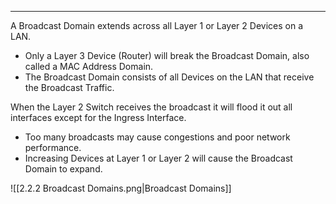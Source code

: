 
---
A Broadcast Domain extends across all Layer 1 or Layer 2 Devices on a LAN.

- Only a Layer 3 Device (Router) will break the Broadcast Domain, also called a MAC Address Domain.
- The Broadcast Domain consists of all Devices on the LAN that receive the Broadcast Traffic.

When the Layer 2 Switch receives the broadcast it will flood it out all interfaces except for the Ingress Interface.

- Too many broadcasts may cause congestions and poor network performance.
- Increasing Devices at Layer 1 or Layer 2 will cause the Broadcast Domain to expand.

![[2.2.2 Broadcast Domains.png|Broadcast Domains]]